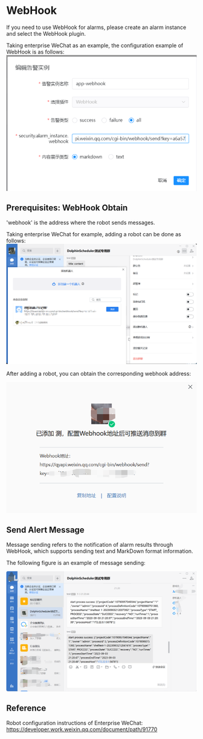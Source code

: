 # WebHook

If you need to use WebHook for alarms, please create an alarm instance and select the WebHook plugin. 

Taking enterprise WeChat as an example, the configuration example of WebHook is as follows:
![webhook-alert-instance-add](../../../../img/alert/webhook-alert-instance-add.png)

## Prerequisites: WebHook Obtain

'webhook' is the address where the robot sends messages. 

Taking enterprise WeChat for example, adding a robot can be done as follows:
![webhook-robot-add](../../../../img/alert/webhook-robot-add.png)

After adding a robot, you can obtain the corresponding webhook address:

![webhook-address-obtain](../../../../img/alert/webhook-address-obtain.png)


## Send Alert Message

Message sending refers to the notification of alarm results through WebHook, which supports sending text and MarkDown format information.

The following figure is an example of message sending:

![webhook-message-send-instance](../../../../img/alert/webhook-message-send-instance.png)


## Reference

Robot configuration instructions of Enterprise WeChat: https://developer.work.weixin.qq.com/document/path/91770
